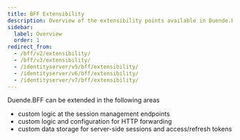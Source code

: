 ```yaml
---
title: BFF Extensibility
description: Overview of the extensibility points available in Duende.BFF for customizing session management, HTTP forwarding, and data storage
sidebar:
  label: Overview
  order: 1
redirect_from:
  - /bff/v2/extensibility/
  - /bff/v3/extensibility/
  - /identityserver/v5/bff/extensibility/
  - /identityserver/v6/bff/extensibility/
  - /identityserver/v7/bff/extensibility/
---
```


Duende.BFF can be extended in the following areas

* custom logic at the session management endpoints
* custom logic and configuration for HTTP forwarding
* custom data storage for server-side sessions and access/refresh tokens
